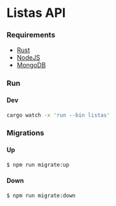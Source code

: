 # Listas API

### Requirements

- [Rust](https://www.rust-lang.org/tools/install)
- [NodeJS](https://nodejs.org)
- [MongoDB](https://docs.mongodb.com/manual/installation)

### Run

#### Dev
```bash
cargo watch -x 'run --bin listas'
```

### Migrations

#### Up
```bash
$ npm run migrate:up
```

#### Down
```bash
$ npm run migrate:down
```
